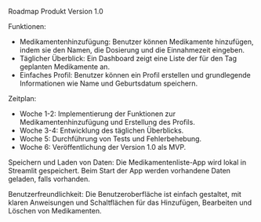 
Roadmap Produkt 
Version 1.0

Funktionen:
- Medikamentenhinzufügung: Benutzer können Medikamente hinzufügen, indem sie den Namen, die Dosierung und die Einnahmezeit eingeben.
- Täglicher Überblick: Ein Dashboard zeigt eine Liste der für den Tag geplanten Medikamente an.
- Einfaches Profil: Benutzer können ein Profil erstellen und grundlegende Informationen wie Name und Geburtsdatum speichern.

Zeitplan:
- Woche 1-2: Implementierung der Funktionen zur Medikamentenhinzufügung und Erstellung des Profils.
- Woche 3-4: Entwicklung des täglichen Überblicks.
- Woche 5: Durchführung von Tests und Fehlerbehebung.
- Woche 6: Veröffentlichung der Version 1.0 als MVP.

Speichern und Laden von Daten:
Die Medikamentenliste-App wird lokal in Streamlit gespeichert. Beim Start der App werden vorhandene Daten geladen, falls vorhanden.

Benutzerfreundlichkeit:
Die Benutzeroberfläche ist einfach gestaltet, mit klaren Anweisungen und Schaltflächen für das Hinzufügen, Bearbeiten und Löschen von Medikamenten.


